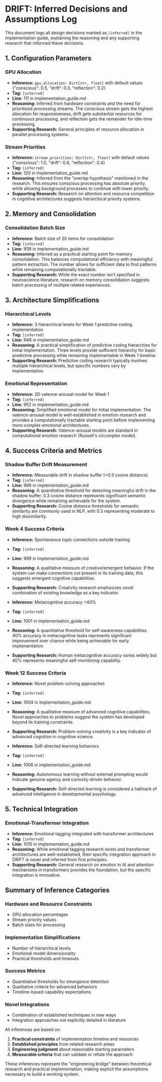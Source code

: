 # DRIFT: Inferred Decisions and Assumptions Log

This document logs all design decisions marked as `[inferred]` in the implementation guide, explaining the reasoning and any supporting research that informed these decisions.

## 1. Configuration Parameters

### GPU Allocation
- **Inference:** `gpu_allocation: Dict[str, float]` with default values {"conscious": 0.5, "drift": 0.3, "reflection": 0.2}
- **Tag:** `[inferred]`
- **Line:** 111 in implementation_guide.md
- **Reasoning:** Inferred from hardware constraints and the need for prioritized processing streams. The conscious stream gets the highest allocation for responsiveness, drift gets substantial resources for continuous processing, and reflection gets the remainder for idle-time processing.
- **Supporting Research:** General principles of resource allocation in parallel processing systems.

### Stream Priorities
- **Inference:** `stream_priorities: Dict[str, float]` with default values {"conscious": 1.0, "drift": 0.6, "reflection": 0.4}
- **Tag:** `[inferred]`
- **Line:** 120 in implementation_guide.md
- **Reasoning:** Inferred from the "overlap hypothesis" mentioned in the research. This ensures conscious processing has absolute priority, while allowing background processes to continue with lower priority.
- **Supporting Research:** Research on attention and resource competition in cognitive architectures suggests hierarchical priority systems.

## 2. Memory and Consolidation

### Consolidation Batch Size
- **Inference:** Batch size of 20 items for consolidation
- **Tag:** `[inferred]`
- **Line:** 938 in implementation_guide.md
- **Reasoning:** Inferred as a practical starting point for memory consolidation. This balances computational efficiency with meaningful pattern extraction. The number allows for sufficient data to find patterns while remaining computationally tractable.
- **Supporting Research:** While the exact number isn't specified in neuroscience literature, research on memory consolidation suggests batch processing of multiple related experiences.

## 3. Architecture Simplifications

### Hierarchical Levels
- **Inference:** 3 hierarchical levels for Week 1 predictive coding implementation
- **Tag:** `[inferred]`
- **Line:** 948 in implementation_guide.md
- **Reasoning:** A practical simplification of predictive coding hierarchies for initial implementation. Three levels provide sufficient hierarchy for basic predictive processing while remaining implementable in Week 1 timeline.
- **Supporting Research:** Predictive coding research typically involves multiple hierarchical levels, but specific numbers vary by implementation.

### Emotional Representation
- **Inference:** 2D valence-arousal model for Week 1
- **Tag:** `[inferred]`
- **Line:** 952 in implementation_guide.md
- **Reasoning:** Simplified emotional model for initial implementation. The valence-arousal model is well-established in emotion research and provides a computationally tractable starting point before implementing more complex emotional architectures.
- **Supporting Research:** Valence-arousal models are standard in computational emotion research (Russell's circumplex model).

## 4. Success Criteria and Metrics

### Shadow Buffer Drift Measurement
- **Inference:** Measurable drift in shadow buffer (>0.3 cosine distance)
- **Tag:** `[inferred]`
- **Line:** 996 in implementation_guide.md
- **Reasoning:** A quantitative threshold for detecting meaningful drift in the shadow buffer. 0.3 cosine distance represents significant semantic divergence while remaining achievable for the system.
- **Supporting Research:** Cosine distance thresholds for semantic similarity are commonly used in NLP, with 0.3 representing moderate to high dissimilarity.

### Week 4 Success Criteria
- **Inference:** Spontaneous topic connections outside training
- **Tag:** `[inferred]`
- **Line:** 999 in implementation_guide.md
- **Reasoning:** A qualitative measure of creative/emergent behavior. If the system can make connections not present in its training data, this suggests emergent cognitive capabilities.
- **Supporting Research:** Creativity research emphasizes novel combination of existing knowledge as a key indicator.

- **Inference:** Metacognitive accuracy >40%
- **Tag:** `[inferred]`
- **Line:** 1001 in implementation_guide.md
- **Reasoning:** A quantitative threshold for self-awareness capabilities. 40% accuracy in metacognitive tasks represents significant improvement over chance while being achievable for early implementation.
- **Supporting Research:** Human metacognitive accuracy varies widely but 40% represents meaningful self-monitoring capability.

### Week 12 Success Criteria
- **Inference:** Novel problem-solving approaches
- **Tag:** `[inferred]`
- **Line:** 1004 in implementation_guide.md
- **Reasoning:** A qualitative measure of advanced cognitive capabilities. Novel approaches to problems suggest the system has developed beyond its training constraints.
- **Supporting Research:** Problem-solving creativity is a key indicator of advanced cognition in cognitive science.

- **Inference:** Self-directed learning behaviors
- **Tag:** `[inferred]`
- **Line:** 1006 in implementation_guide.md
- **Reasoning:** Autonomous learning without external prompting would indicate genuine agency and curiosity-driven behavior.
- **Supporting Research:** Self-directed learning is considered a hallmark of advanced intelligence in developmental psychology.

## 5. Technical Integration

### Emotional-Transformer Integration
- **Inference:** Emotional tagging integrated with transformer architectures
- **Tag:** `[inferred]`
- **Line:** 1015 in implementation_guide.md
- **Reasoning:** While emotional tagging research exists and transformer architectures are well-established, their specific integration approach in DRIFT is novel and inferred from first principles.
- **Supporting Research:** General research on emotion in AI and attention mechanisms in transformers provides the foundation, but the specific integration is innovative.

## Summary of Inference Categories

### Hardware and Resource Constraints
- GPU allocation percentages
- Stream priority values
- Batch sizes for processing

### Implementation Simplifications
- Number of hierarchical levels
- Emotional model dimensionality
- Practical thresholds and timeouts

### Success Metrics
- Quantitative thresholds for emergence detection
- Qualitative criteria for advanced behaviors
- Timeline-based capability expectations

### Novel Integrations
- Combination of established techniques in new ways
- Integration approaches not explicitly detailed in literature

All inferences are based on:
1. **Practical constraints** of implementation timeline and resources
2. **Established principles** from related research areas
3. **Engineering judgment** about reasonable starting parameters
4. **Measurable criteria** that can validate or refute the approach

These inferences represent the "engineering bridge" between theoretical research and practical implementation, making explicit the assumptions necessary to build a working system.
